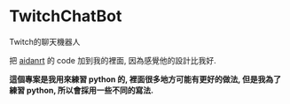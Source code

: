 # TwitchChatBot
Twitch的聊天機器人

把 [aidanrt] 的 code 加到我的裡面, 因為感覺他的設計比我好.

**這個專案是我用來練習 python 的, 裡面很多地方可能有更好的做法, 但是我為了練習 python, 所以會採用一些不同的寫法.**

[aidanrt]: https://github.com/aidanrt/twitch-bot
